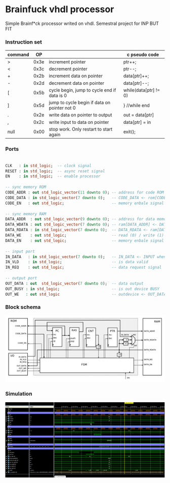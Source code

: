 # Brainfuck vhdl processor
Simple Brainf*ck processor writed on vhdl. Semestral project for INP BUT FIT

### Instruction set
| command | OP   |                                              | c pseudo code          |
|---------|------|----------------------------------------------|------------------------|
|  >      | 0x3e | increment pointer                            | ptr++;                 |
|  <      | 0x3c | decrement pointer                            | ptr--;                 |
|  +      | 0x2b | increment data on pointer                    | data[ptr]++;           |
|  -      | 0x2d | decrement data on pointer                    | data[ptr]--;           |
| [       | 0x5b | cycle begin, jump to cycle end if data is 0  | while(data[ptr] != 0)  |
| ]       | 0x5d | jump to cycle begin if data on pointer not 0 | } //while end          |
| .       | 0x2e | write data on pointer to output              | out = data[ptr]        |
| ,       | 0x2c | write input to data on pointer               | data[ptr] = in         |
| null    | 0x00 | stop work. Only restart to start again       | exit();                |

### Ports
```vhdl

CLK   : in std_logic;  -- clock signal
RESET : in std_logic;  -- async reset signal
EN    : in std_logic;  -- enable processor
 
-- sync memory ROM
CODE_ADDR : out std_logic_vector(11 downto 0); -- address for code ROM memory
CODE_DATA : in std_logic_vector(7 downto 0);   -- CODE_DATA <- rom[CODE_ADDR] when CODE_EN='1'
CODE_EN   : out std_logic;                     -- memory enbale signal
   
-- sync memory RAM
DATA_ADDR  : out std_logic_vector(9 downto 0); -- address for data memory
DATA_WDATA : out std_logic_vector(7 downto 0); -- ram[DATA_ADDR] <- DATA_WDATA when DATA_EN='1'
DATA_RDATA : in std_logic_vector(7 downto 0);  -- DATA_RDATA <- ram[DATA_ADDR] when DATA_EN='1'
DATA_WE    : out std_logic;                    -- read (0) / write (1)
DATA_EN    : out std_logic;                    -- memory enbale signal
   
-- input port
IN_DATA   : in std_logic_vector(7 downto 0);   -- IN_DATA <- INPUT when IN_VLD='1' and IN_REQ='1'
IN_VLD    : in std_logic;                      -- is data valid
IN_REQ    : out std_logic;                     -- data request signal
   
-- output port
OUT_DATA : out  std_logic_vector(7 downto 0);  -- data output
OUT_BUSY : in std_logic;                       -- is out device BUSY
OUT_WE   : out std_logic                       -- outdevice <- OUT_DATA when OUT_WE='1' and OUT_BUSY='0'
```
### Block schema
![Block schema](img/block.png)

### Simulation
![Simulation](img/simulation.png)
